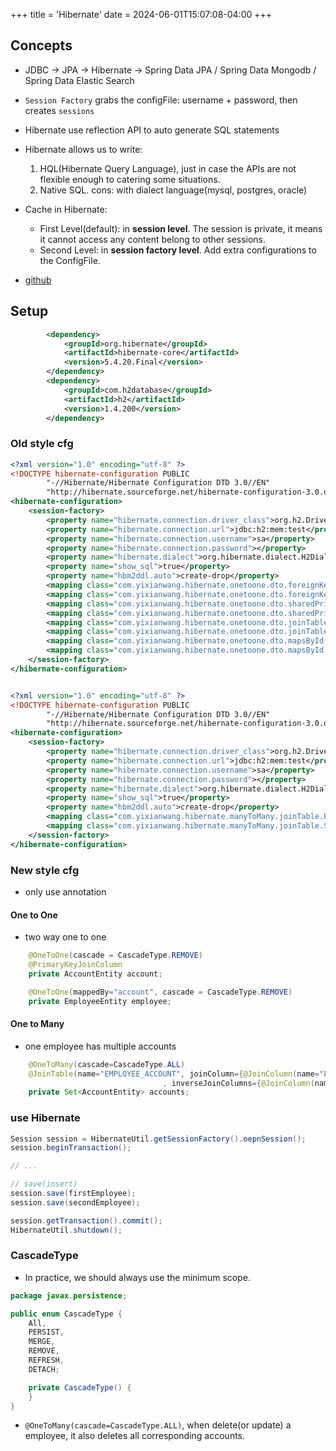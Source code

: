 +++
title = 'Hibernate'
date = 2024-06-01T15:07:08-04:00
+++

## Concepts
- JDBC -> JPA -> Hibernate -> Spring Data JPA / Spring Data Mongodb / Spring Data Elastic Search

- `Session Factory` grabs the configFile: username + password, then creates `sessions`
- Hibernate use reflection API to auto generate SQL statements
- Hibernate allows us to write:
  1. HQL(Hibernate Query Language), just in case the APIs are not flexible enough to catering some situations.
  2. Native SQL. cons: with dialect language(mysql, postgres, oracle)
- Cache in Hibernate: 
  - First Level(default): in **session level**. The session is private, it means it cannot access any content belong to other sessions.
  - Second Level: in **session factory level**. Add extra configurations to the ConfigFile.

- [github](https://github.com/yixianwang/hibernate)

## Setup
```xml {filename="pom.xml"}
        <dependency>
            <groupId>org.hibernate</groupId>
            <artifactId>hibernate-core</artifactId>
            <version>5.4.20.Final</version>
        </dependency>
        <dependency>
            <groupId>com.h2database</groupId>
            <artifactId>h2</artifactId>
            <version>1.4.200</version>
        </dependency>
```

### Old style cfg
```xml {filename="src/main/resources/hibernate.cfg-one-to-one.xml"}
<?xml version="1.0" encoding="utf-8" ?>
<!DOCTYPE hibernate-configuration PUBLIC
        "-//Hibernate/Hibernate Configuration DTD 3.0//EN"
        "http://hibernate.sourceforge.net/hibernate-configuration-3.0.dtd">
<hibernate-configuration>
    <session-factory>
        <property name="hibernate.connection.driver_class">org.h2.Driver</property>
        <property name="hibernate.connection.url">jdbc:h2:mem:test</property>
        <property name="hibernate.connection.username">sa</property>
        <property name="hibernate.connection.password"></property>
        <property name="hibernate.dialect">org.hibernate.dialect.H2Dialect</property>
        <property name="show_sql">true</property>
        <property name="hbm2ddl.auto">create-drop</property>
        <mapping class="com.yixianwang.hibernate.onetoone.dto.foreignKeyAsso.EmployeeEntity"/>
        <mapping class="com.yixianwang.hibernate.onetoone.dto.foreignKeyAsso.AccountEntity"/>
        <mapping class="com.yixianwang.hibernate.onetoone.dto.sharedPrimaryKey.EmployeeEntity"/>
        <mapping class="com.yixianwang.hibernate.onetoone.dto.sharedPrimaryKey.AccountEntity"/>
        <mapping class="com.yixianwang.hibernate.onetoone.dto.joinTable.EmployeeEntity"/>
        <mapping class="com.yixianwang.hibernate.onetoone.dto.joinTable.AccountEntity"/>
        <mapping class="com.yixianwang.hibernate.onetoone.dto.mapsById.EmployeeEntity"/>
        <mapping class="com.yixianwang.hibernate.onetoone.dto.mapsById.AccountEntity"/>
    </session-factory>
</hibernate-configuration>
```

```xml {filename="src/main/resources/hibernate.cfg-one-to-many.xml"}

```

```xml {filename="src/main/resources/hibernate.cfg-many-to-many.xml"}
<?xml version="1.0" encoding="utf-8" ?>
<!DOCTYPE hibernate-configuration PUBLIC
        "-//Hibernate/Hibernate Configuration DTD 3.0//EN"
        "http://hibernate.sourceforge.net/hibernate-configuration-3.0.dtd">
<hibernate-configuration>
    <session-factory>
        <property name="hibernate.connection.driver_class">org.h2.Driver</property>
        <property name="hibernate.connection.url">jdbc:h2:mem:test</property>
        <property name="hibernate.connection.username">sa</property>
        <property name="hibernate.connection.password"></property>
        <property name="hibernate.dialect">org.hibernate.dialect.H2Dialect</property>
        <property name="show_sql">true</property>
        <property name="hbm2ddl.auto">create-drop</property>
        <mapping class="com.yixianwang.hibernate.manyToMany.joinTable.ReaderEntity"/>
        <mapping class="com.yixianwang.hibernate.manyToMany.joinTable.SubscriptionEntity"/>
    </session-factory>
</hibernate-configuration>
```

### New style cfg
- only use annotation

#### One to One
- two way one to one
```java {filename="EmployeeEntity.java"}
    @OneToOne(cascade = CascadeType.REMOVE)
    @PrimaryKeyJoinColumn
    private AccountEntity account;
```

```java {filename="AccountEntity.java"}
    @OneToOne(mappedBy="account", cascade = CascadeType.REMOVE)
    private EmployeeEntity employee;
```

#### One to Many
- one employee has multiple accounts
```java {filename="EmployeeEntity.java"}
    @OneToMany(cascade=CascadeType.ALL)
    @JoinTable(name="EMPLOYEE_ACCOUNT", joinColumn={@JoinColumn(name="EMPLOYEE_ID", referencedColumnName="ID")}
                                  , inverseJoinColumns={@JoinColumn(name="ACCOUNT_ID", referencedColumnName="ID")})
    private Set<AccountEntity> accounts;
```

### use Hibernate
```java
Session session = HibernateUtil.getSessionFactory().oepnSession();
session.beginTransaction();

// ...

// save(insert)
session.save(firstEmployee);
session.save(secondEmployee);

session.getTransaction().commit();
HibernateUtil.shutdown();
```

### CascadeType
- In practice, we should always use the minimum scope.

```java {filename="CascadeType.class"}
package javax.persistence;

public enum CascadeType {
    All,
    PERSIST,
    MERGE,
    REMOVE,
    REFRESH,
    DETACH;

    private CascadeType() {
    }
}
```

- `@OneToMany(cascade=CascadeType.ALL)`, when delete(or update) a employee, it also deletes all corresponding accounts.